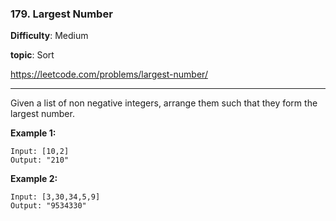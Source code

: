 ### 179. Largest Number

**Difficulty**: Medium

**topic**: Sort

<https://leetcode.com/problems/largest-number/>

***

Given a list of non negative integers, arrange them such that they form the largest number.

**Example 1:**

```
Input: [10,2]
Output: "210"
```

**Example 2:**

```
Input: [3,30,34,5,9]
Output: "9534330"
```